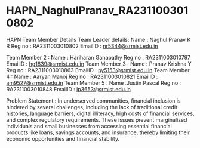 # HAPN_NaghulPranav_RA2311003010802

HAPN
Team Member Details
Team Leader details:
Name : Naghul Pranav K R
Reg no : RA2311003010802
EmailID : nr5344@srmist.edu.in

Team Member 2 :
Name : Hariharan Ganapathy
Reg no : RA2311003010797
EmailID : hg1839@srmist.edu.in
Team Member 3 :
Name : Pranav Krishna Y
Reg no : RA2311003010863
EmailID : py5153@srmist.edu.in 
Team Member 4 :
Name : Aaryan Manoj
Reg no : RA2311003010821
EmailID : am9527@srmist.edu.in
Team Member 5 :
Name :Justin Pascal
Reg no : RA2311003010848
EmailID : jp3653@srmist.edu.in

Problem Statement : 
In underserved communities, financial inclusion is hindered by several challenges, including the lack of traditional credit histories, language barriers, digital illiteracy, high costs of financial services, and complex regulatory requirements. These issues prevent marginalized individuals and small businesses from accessing essential financial products like loans, savings accounts, and insurance, thereby limiting their economic opportunities and financial stability.
